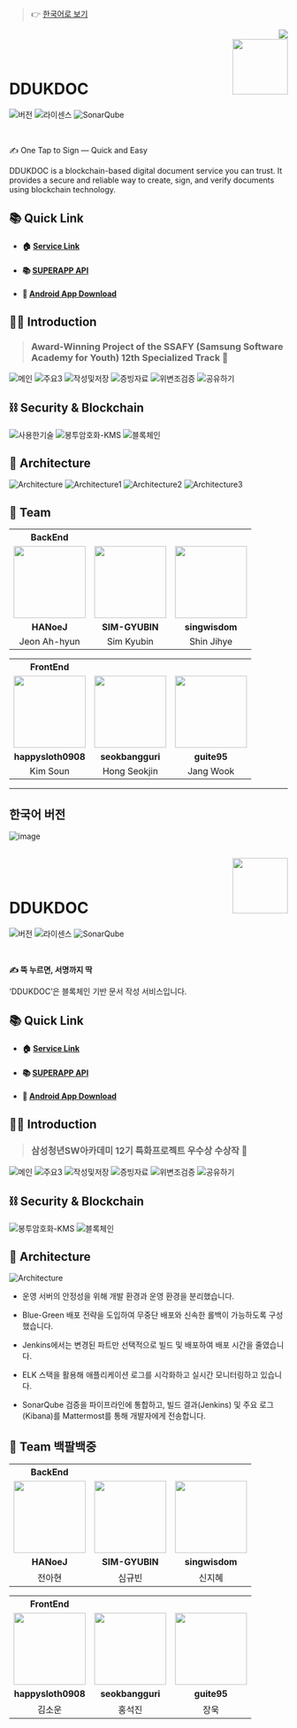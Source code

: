 > 👉 [한국어로 보기](#한국어-버전)
<img src="https://velog.velcdn.com/images/happysloth0908/post/ea7bb39e-b6eb-48ae-b628-3fdab4852641/image.jpg" align="right" />

<br/>

<img src="https://github.com/user-attachments/assets/d3b4ba8e-2996-43b3-b168-4d08ab180f5b" align="right" height="100" />

<br/>
<br/>

# DDUKDOC

![버전](https://img.shields.io/badge/version-1.0.0-blue?style=flat-square)
![라이센스](https://img.shields.io/badge/license-MIT-green?style=flat-square)
![SonarQube](https://img.shields.io/badge/SonarQube-PASS-4c9bd6?style=flat-square&logo=sonarqube&logoColor=white)

<br />

✍️ One Tap to Sign — Quick and Easy

DDUKDOC is a blockchain-based digital document service you can trust.
It provides a secure and reliable way to create, sign, and verify documents using blockchain technology.

## 📚 Quick Link
- #### 🏠 [Service Link](https://j12b108.p.ssafy.io/landing/)
- #### 📚 [SUPERAPP API](https://doc-28.gitbook.io/api-documents)
- #### 📱 [Android App Download](https://j12b108.p.ssafy.io/landing/)
## 💁‍♂️ Introduction

  <blockquote>
    <h3> Award-Winning Project of the SSAFY (Samsung Software Academy for Youth) 12th Specialized Track 🎉</h3>
  </blockquote>
  
![메인](https://velog.velcdn.com/images/happysloth0908/post/cd994f75-c408-483e-818e-75b7561b937c/image.jpg)
![주요3](https://velog.velcdn.com/images/happysloth0908/post/4cd9dab4-0762-48f4-b336-1bad233634f9/image.jpg)
![작성및저장](https://velog.velcdn.com/images/happysloth0908/post/bf1ca24d-2d57-4a8b-a1b8-0f6bfee20691/image.jpg)
![증빙자료](https://velog.velcdn.com/images/happysloth0908/post/764c32d8-0ef8-42b8-b9e8-7d763c09e083/image.jpg)
![위변조검증](https://velog.velcdn.com/images/happysloth0908/post/14b7e84d-806f-4f27-a3eb-fa64f0453dca/image.jpg)
![공유하기](https://velog.velcdn.com/images/happysloth0908/post/7782199a-20b4-49f7-90ba-c8e852c8e31d/image.jpg)


## ⛓️ Security & Blockchain
![사용한기술](https://velog.velcdn.com/images/happysloth0908/post/e1195a56-1456-419e-a91b-39e5ba978ec6/image.jpg)
![봉투암호화-KMS](https://velog.velcdn.com/images/happysloth0908/post/cd8a1435-aa3c-4633-a0db-de35f82b6c8c/image.jpg)
![블록체인](https://velog.velcdn.com/images/happysloth0908/post/b32296d7-58d1-4196-ad95-bfbf6ba0d2c6/image.jpg)

## 🧩 Architecture
![Architecture](https://velog.velcdn.com/images/happysloth0908/post/ffc6b0b1-1dc2-424f-a8ff-da03bef8d54d/image.jpg)
![Architecture1](https://velog.velcdn.com/images/happysloth0908/post/db1f8965-8234-44d5-97b4-c1cca05d2da0/image.jpg)
![Architecture2](https://velog.velcdn.com/images/happysloth0908/post/c3569fe0-aee9-47f2-ba91-53505e010a56/image.jpg)
![Architecture3](https://velog.velcdn.com/images/happysloth0908/post/67d0862b-27bd-43fb-9c9d-b113b727ff0d/image.jpg)


## 👥 Team

<table>
<th>BackEnd</th>
<tr>
<td align="center"><a href="https://github.com/HANoeJ"><img src="https://avatars.githubusercontent.com/u/63058756?v=4" width="130px;" alt=""></a></td>
<td align="center"><a href="https://github.com/SIM-GYUBIN"><img src="https://avatars.githubusercontent.com/u/89975936?v=4" width="130px;" alt=""></a></td>
<td align="center"><a href="https://github.com/singwisdom"><img src="https://avatars.githubusercontent.com/u/57509973?v=4" width="130px;" alt=""></a></td>
</tr>
<tr>
<td align="center"><b>HANoeJ</b></td>
<td align="center"><b>SIM-GYUBIN</b></td>
<td align="center"><b>singwisdom</b></td>
</tr>
<tr>
<td align="center">Jeon Ah-hyun</td>
<td align="center">Sim Kyubin</td>
<td align="center">Shin Jihye</td>
</tr>
</table>
<table>
<th>FrontEnd</th>
<tr>
<td align="center"><a href="https://github.com/happysloth0908"><img src="https://avatars.githubusercontent.com/u/176969526?v=4" width="130px;" alt=""></a></td>
<td align="center"><a href="https://github.com/seokbangguri"><img src="https://avatars.githubusercontent.com/u/34706061?v=4" width="130px;" alt=""></a></td>
<td align="center"><a href="https://github.com/guite95"><img src="https://avatars.githubusercontent.com/u/172250086?v=4" width="130px;" alt=""></a></td>
</tr>
<tr>
<td align="center"><b>happysloth0908</b></td>
<td align="center"><b>seokbangguri</b></td>
<td align="center"><b>guite95</b></td>
</tr>
<tr>
<td align="center">Kim Soun</td>
<td align="center">Hong Seokjin</td>
<td align="center">Jang Wook</td>
</tr>
</table>

---

## 한국어 버전

![image](https://github.com/user-attachments/assets/6f4d5bc8-ddf6-4b2c-a7de-ab251e4d806d)


<br/>

<img src="https://github.com/user-attachments/assets/d3b4ba8e-2996-43b3-b168-4d08ab180f5b" align="right" height="100" />

<br/>
<br/>

# DDUKDOC

![버전](https://img.shields.io/badge/version-1.0.0-blue?style=flat-square)
![라이센스](https://img.shields.io/badge/license-MIT-green?style=flat-square)
![SonarQube](https://img.shields.io/badge/SonarQube-PASS-4c9bd6?style=flat-square&logo=sonarqube&logoColor=white)

<br />

**✍️ 뚝 누르면, 서명까지 딱**

‘DDUKDOC’은 블록체인 기반 문서 작성 서비스입니다.

## 📚 Quick Link
- #### 🏠 [Service Link](https://j12b108.p.ssafy.io/landing/)
- #### 📚 [SUPERAPP API](https://doc-28.gitbook.io/api-documents)
- #### 📱 [Android App Download](https://j12b108.p.ssafy.io/landing/)
## 💁‍♂️ Introduction

  <blockquote>
    <h3> 삼성청년SW아카데미 12기 특화프로젝트 우수상 수상작 🎉</h3>
  </blockquote>
  
![메인](https://github.com/user-attachments/assets/13f4ded6-1969-45d0-9286-055cadc3ceca)
![주요3](https://github.com/user-attachments/assets/6b6e0815-ab58-42f1-b710-c6b732653953)
![작성및저장](https://github.com/user-attachments/assets/e6f8f85c-d209-47c8-914a-9f7a052a344c)
![증빙자료](https://github.com/user-attachments/assets/68c583e9-81d6-49b9-93f9-a285ba5c7836)
![위변조검증](https://github.com/user-attachments/assets/b56bb52a-a3f0-43cb-8399-44207d6871ad)
![공유하기](https://github.com/user-attachments/assets/82fcaae6-6263-4328-9cc0-5d19c06fb8d2)


## ⛓️ Security & Blockchain
![봉투암호화-KMS](https://github.com/user-attachments/assets/07df8a3c-2834-45e9-83da-e707c150700a)
![블록체인](https://github.com/user-attachments/assets/be266010-2c68-4666-a7bf-f50c99915886)

## 🧩 Architecture
![Architecture](https://github.com/user-attachments/assets/1fe0ae36-b020-4468-b042-5ca0ebbad219)


- 운영 서버의 안정성을 위해 개발 환경과 운영 환경을 분리했습니다.

- Blue-Green 배포 전략을 도입하여 무중단 배포와 신속한 롤백이 가능하도록 구성했습니다.

- Jenkins에서는 변경된 파트만 선택적으로 빌드 및 배포하여 배포 시간을 줄였습니다.

- ELK 스택을 활용해 애플리케이션 로그를 시각화하고 실시간 모니터링하고 있습니다.

- SonarQube 검증을 파이프라인에 통합하고, 빌드 결과(Jenkins) 및 주요 로그(Kibana)를 Mattermost를 통해 개발자에게 전송합니다.



## 👥 Team 백팔백중

<table>
<th>BackEnd</th>
<tr>
<td align="center"><a href="https://github.com/HANoeJ"><img src="https://avatars.githubusercontent.com/u/63058756?v=4" width="130px;" alt=""></a></td>
<td align="center"><a href="https://github.com/SIM-GYUBIN"><img src="https://avatars.githubusercontent.com/u/89975936?v=4" width="130px;" alt=""></a></td>
<td align="center"><a href="https://github.com/singwisdom"><img src="https://avatars.githubusercontent.com/u/57509973?v=4" width="130px;" alt=""></a></td>
</tr>
<tr>
<td align="center"><b>HANoeJ</b></td>
<td align="center"><b>SIM-GYUBIN</b></td>
<td align="center"><b>singwisdom</b></td>
</tr>
<tr>
<td align="center">전아현</td>
<td align="center">심규빈</td>
<td align="center">신지혜</td>
</tr>
</table>
<table>
<th>FrontEnd</th>
<tr>
<td align="center"><a href="https://github.com/happysloth0908"><img src="https://avatars.githubusercontent.com/u/176969526?v=4" width="130px;" alt=""></a></td>
<td align="center"><a href="https://github.com/seokbangguri"><img src="https://avatars.githubusercontent.com/u/34706061?v=4" width="130px;" alt=""></a></td>
<td align="center"><a href="https://github.com/guite95"><img src="https://avatars.githubusercontent.com/u/172250086?v=4" width="130px;" alt=""></a></td>
</tr>
<tr>
<td align="center"><b>happysloth0908</b></td>
<td align="center"><b>seokbangguri</b></td>
<td align="center"><b>guite95</b></td>
</tr>
<tr>
<td align="center">김소운</td>
<td align="center">홍석진</td>
<td align="center">장욱</td>
</tr>
</table>
